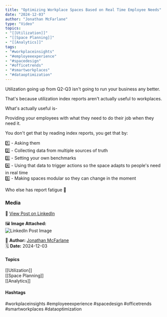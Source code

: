 ```yaml
---
title: "Optimizing Workplace Spaces Based on Real Time Employee Needs"  
date: "2024-12-03"  
author: "Jonathan McFarlane"  
type: "Video"  
topics:  
- "[[Utilization]]"  
- "[[Space Planning]]"  
- "[[Analytics]]"   
tags:  
- "#workplaceinsights"  
- "#employeeexperience"  
- "#spacedesign"  
- "#officetrends"  
- "#smartworkplaces"  
- "#dataoptimization"
---
```


Utilization going up from Q2-Q3 isn't going to run your business any better.

That's because utilization index reports aren't actually useful to workplaces.

What's actually useful is-

Providing your employees with what they need to do their job when they need it.

You don't get that by reading index reports, you get that by:

1️⃣ - Asking them  
2️⃣ - Collecting data from multiple sources of truth  
3️⃣ - Setting your own benchmarks  
4️⃣ - Using that data to trigger actions so the space adapts to people's need in real time  
5️⃣ - Making spaces modular so they can change in the moment

Who else has report fatigue 🫠

### Media

🔗 [View Post on LinkedIn](https://www.linkedin.com/feed/update/urn:li:activity:7269834937950756865)  
  
🖼 **Image Attached:**  
![LinkedIn Post Image](https://media.licdn.com/dms/image/v2/D5605AQG8yUmcQ14DnQ/videocover-high/videocover-high/0/1733261380855?e=1742263200&v=beta&t=jD4IqS40Je26WA93nlRZv6J2yMuwS7UvLPbuB1S2vM0)  
  
👤 **Author:** [Jonathan McFarlane](https://www.linkedin.com/company/placeos/)  
🗓️ **Date:** 2024-12-03

#### Topics

[[Utilization]]  
[[Space Planning]]  
[[Analytics]]  

#### Hashtags

#workplaceinsights #employeeexperience #spacedesign #officetrends #smartworkplaces #dataoptimization